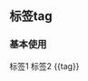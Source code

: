 <script>
	export default{
		data(){
			return{
				tags:['包子','饺子','馒头']
			}
		},
		methods:{
			handleClose(tag){
				this.tags.splice(this.tags.indexOf(tag),1)
			}
		}
	}
</script>
## 标签tag

### 基本使用
<div class="demo-box">
	<div class="demo-block">
		<sc-tag>标签1</sc-tag>
		<sc-tag closeable>标签2</sc-tag>
		<sc-tag 
			@close="handleClose(tag)" 
			v-for="tag in tags"
			closeable
			:key="tag">
				{{tag}}
		</sc-tag>	
	</div>
</div>